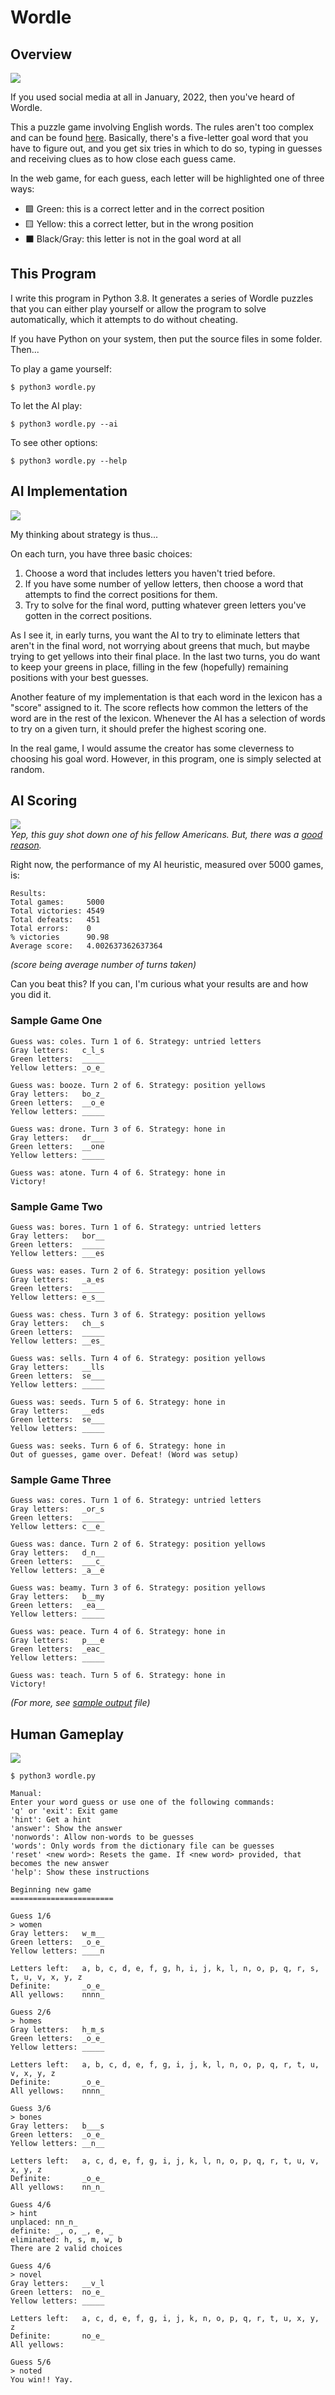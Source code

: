 # Wordle

## Overview

![](images/WordleMeme1.jpeg)

If you used social media at all in January, 2022, then you've heard of Wordle.

This a puzzle game involving English words. The rules aren't too complex and can be found [here](https://www.powerlanguage.co.uk/wordle/). Basically, there's a five-letter goal word that you have to figure out, and you get six tries in which to do so, typing in guesses and receiving clues as to how close each guess came.

In the web game, for each guess, each letter will be highlighted one of three ways:
* :green_square: Green: this is a correct letter and in the correct position
* :yellow_square: Yellow: this a correct letter, but in the wrong position
* :black_large_square: Black/Gray: this letter is not in the goal word at all

## This Program

I write this program in Python 3.8. It generates a series of Wordle puzzles that you can either play yourself or allow the program to solve automatically, which it attempts to do without cheating.

If you have Python on your system, then put the source files in some folder. Then...

To play a game yourself:
```
$ python3 wordle.py
```

To let the AI play:
```
$ python3 wordle.py --ai
```

To see other options:
```
$ python3 wordle.py --help
```

## AI Implementation

![](images/WordleMeme2.jpg)

My thinking about strategy is thus...

On each turn, you have three basic choices:
1. Choose a word that includes letters you haven't tried before.
2. If you have some number of yellow letters, then choose a word that attempts to find the correct positions for them.
3. Try to solve for the final word, putting whatever green letters you've gotten in the correct positions.

As I see it, in early turns, you want the AI to try to eliminate letters that aren't in the final word, not worrying about greens that much, but maybe trying to get yellows into their final place. In the last two turns, you do want to keep your greens in place, filling in the few (hopefully) remaining positions with your best guesses.

Another feature of my implementation is that each word in the lexicon has a "score" assigned to it. The score reflects how common the letters of the word are in the rest of the lexicon. Whenever the AI has a selection of words to try on a given turn, it should prefer the highest scoring one.

In the real game, I would assume the creator has some cleverness to choosing his goal word. However, in this program, one is simply selected at random.

## AI Scoring

![](images/Scoring.png)   
_Yep, this guy shot down one of his fellow Americans. But, there was a [good reason](https://www.gijobs.com/pilot-shot-down-american-plane/)._

Right now, the performance of my AI heuristic, measured over 5000 games, is:
```
Results:
Total games:     5000
Total victories: 4549
Total defeats:   451
Total errors:    0
% victories      90.98
Average score:   4.002637362637364
```
_(score being average number of turns taken)_

Can you beat this? If you can, I'm curious what your results are and how you did it.

### Sample Game One

```
Guess was: coles. Turn 1 of 6. Strategy: untried letters
Gray letters:   c_l_s
Green letters:  _____
Yellow letters: _o_e_

Guess was: booze. Turn 2 of 6. Strategy: position yellows
Gray letters:   bo_z_
Green letters:  __o_e
Yellow letters: _____

Guess was: drone. Turn 3 of 6. Strategy: hone in
Gray letters:   dr___
Green letters:  __one
Yellow letters: _____

Guess was: atone. Turn 4 of 6. Strategy: hone in
Victory!
```

### Sample Game Two

```
Guess was: bores. Turn 1 of 6. Strategy: untried letters
Gray letters:   bor__
Green letters:  _____
Yellow letters: ___es

Guess was: eases. Turn 2 of 6. Strategy: position yellows
Gray letters:   _a_es
Green letters:  _____
Yellow letters: e_s__

Guess was: chess. Turn 3 of 6. Strategy: position yellows
Gray letters:   ch__s
Green letters:  _____
Yellow letters: __es_

Guess was: sells. Turn 4 of 6. Strategy: position yellows
Gray letters:   __lls
Green letters:  se___
Yellow letters: _____

Guess was: seeds. Turn 5 of 6. Strategy: hone in
Gray letters:   __eds
Green letters:  se___
Yellow letters: _____

Guess was: seeks. Turn 6 of 6. Strategy: hone in
Out of guesses, game over. Defeat! (Word was setup)
```

### Sample Game Three

```
Guess was: cores. Turn 1 of 6. Strategy: untried letters
Gray letters:   _or_s
Green letters:  _____
Yellow letters: c__e_

Guess was: dance. Turn 2 of 6. Strategy: position yellows
Gray letters:   d_n__
Green letters:  ___c_
Yellow letters: _a__e

Guess was: beamy. Turn 3 of 6. Strategy: position yellows
Gray letters:   b__my
Green letters:  _ea__
Yellow letters: _____

Guess was: peace. Turn 4 of 6. Strategy: hone in
Gray letters:   p___e
Green letters:  _eac_
Yellow letters: _____

Guess was: teach. Turn 5 of 6. Strategy: hone in
Victory!
```

_(For more, see [sample output](sample_output_ai.txt) file)_

## Human Gameplay

![](images/its-a-me.png)

```
$ python3 wordle.py

Manual:
Enter your word guess or use one of the following commands:
'q' or 'exit': Exit game
'hint': Get a hint
'answer': Show the answer
'nonwords': Allow non-words to be guesses
'words': Only words from the dictionary file can be guesses
'reset' <new word>: Resets the game. If <new word> provided, that becomes the new answer
'help': Show these instructions

Beginning new game
=======================

Guess 1/6
> women
Gray letters:   w_m__
Green letters:  _o_e_
Yellow letters: ____n

Letters left:   a, b, c, d, e, f, g, h, i, j, k, l, n, o, p, q, r, s, t, u, v, x, y, z
Definite:       _o_e_
All yellows:    nnnn_

Guess 2/6
> homes
Gray letters:   h_m_s
Green letters:  _o_e_
Yellow letters: _____

Letters left:   a, b, c, d, e, f, g, i, j, k, l, n, o, p, q, r, t, u, v, x, y, z
Definite:       _o_e_
All yellows:    nnnn_

Guess 3/6
> bones
Gray letters:   b___s
Green letters:  _o_e_
Yellow letters: __n__

Letters left:   a, c, d, e, f, g, i, j, k, l, n, o, p, q, r, t, u, v, x, y, z
Definite:       _o_e_
All yellows:    nn_n_

Guess 4/6
> hint
unplaced: nn_n_
definite: _, o, _, e, _
eliminated: h, s, m, w, b
There are 2 valid choices

Guess 4/6
> novel
Gray letters:   __v_l
Green letters:  no_e_
Yellow letters: _____

Letters left:   a, c, d, e, f, g, i, j, k, n, o, p, q, r, t, u, x, y, z
Definite:       no_e_
All yellows:    

Guess 5/6
> noted
You win!! Yay.
```